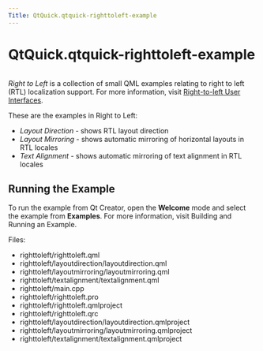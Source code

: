 ```yaml
---
Title: QtQuick.qtquick-righttoleft-example
---
```


# QtQuick.qtquick-righttoleft-example

<span class="subtitle"></span>
<!-- $$$righttoleft-description -->
<p class="centerAlign"><img src="https://developer.ubuntu.com/static/devportal_uploaded/2ff23767-8552-4fb2-a92e-a12ffef15fb5-../qtquick-righttoleft-example/images/qml-righttoleft-example.png" alt="" /></p><p><i>Right to Left</i> is a collection of small QML examples relating to right to left (RTL) localization support. For more information, visit <a href="QtQuick.qtquick-positioning-righttoleft.md">Right-to-left User Interfaces</a>.</p>
<p>These are the examples in Right to Left:</p>
<ul>
<li><i>Layout Direction</i> - shows RTL layout direction</li>
<li><i>Layout Mirroring</i> - shows automatic mirroring of horizontal layouts in RTL locales</li>
<li><i>Text Alignment</i> - shows automatic mirroring of text alignment in RTL locales</li>
</ul>
<h2 id="running-the-example">Running the Example</h2>
<p>To run the example from Qt Creator, open the <b>Welcome</b> mode and select the example from <b>Examples</b>. For more information, visit Building and Running an Example.</p>
<p>Files:</p>
<ul>
<li>righttoleft/righttoleft.qml</li>
<li>righttoleft/layoutdirection/layoutdirection.qml</li>
<li>righttoleft/layoutmirroring/layoutmirroring.qml</li>
<li>righttoleft/textalignment/textalignment.qml</li>
<li>righttoleft/main.cpp</li>
<li>righttoleft/righttoleft.pro</li>
<li>righttoleft/righttoleft.qmlproject</li>
<li>righttoleft/righttoleft.qrc</li>
<li>righttoleft/layoutdirection/layoutdirection.qmlproject</li>
<li>righttoleft/layoutmirroring/layoutmirroring.qmlproject</li>
<li>righttoleft/textalignment/textalignment.qmlproject</li>
</ul>
<!-- @@@righttoleft -->
